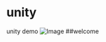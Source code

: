 # unity
unity demo
![Image](https://github.com/user-attachments/assets/871c615f-b128-4fe9-85d2-4dfb291a53f3)
##welcome
